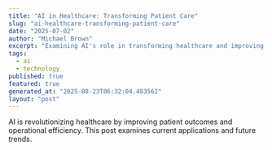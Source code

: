 ```yaml
---
title: "AI in Healthcare: Transforming Patient Care"
slug: "ai-healthcare-transforming-patient-care"
date: "2025-07-02"
author: "Michael Brown"
excerpt: "Examining AI's role in transforming healthcare and improving patient outcomes."
tags:
  - ai
  - technology
published: true
featured: true
generated_at: "2025-08-23T06:32:04.483562"
layout: "post"
---
```


AI is revolutionizing healthcare by improving patient outcomes and operational efficiency. This post examines current applications and future trends.